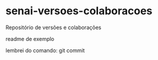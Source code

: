 ﻿# senai-versoes-colaboracoes
Repositório de versões e colaborações

readme de exemplo

lembrei do comando: git commit